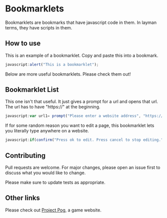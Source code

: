 # Bookmarklets

Bookmarklets are bookmarks that have javascript code in them. In layman terms, they have scripts in them.

## How to use

This is an example of a bookmarklet. Copy and paste this into a bookmark.

```javascript
javascript:alert("This is a bookmarklet");
```
Below are more useful bookmarklets. Please check them out!
## Bookmarklet List
This one isn't that useful. It just gives a prompt for a url and opens that url. The url has to have "https://" at the beginning.
```javascript
javascript:var url1= prompt("Please enter a website address", "https://", "hello"); window.open(url1);
```
If for some random reason you want to edit a page, this bookmarklet lets you literally type anywhere on a website.
```javascript
javascript:if(confirm("Press ok to edit. Press cancel to stop editing.") == true){document.body.contentEditable = true; void 0;}else{document.body.contentEditable = 'false'; document.designMode='off'; void 0}
```
## Contributing
Pull requests are welcome. For major changes, please open an issue first to discuss what you would like to change.

Please make sure to update tests as appropriate.

## Other links
Please check out [Project Pog](https://sites.google.com/view/projectpog/), a game website. 

